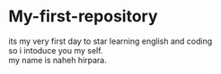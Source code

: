 # My-first-repository
its my very first day to star learning english and coding<br>
so i intoduce you my self.<br>
my name is naheh hirpara.
